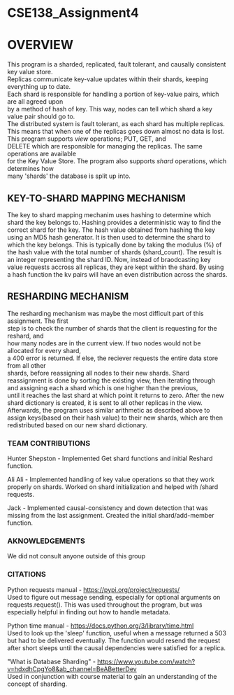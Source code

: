 # CSE138_Assignment4
# OVERVIEW  
This program is a sharded, replicated, fault tolerant, and causally consistent key value store.  
Replicas communicate key-value updates within their shards, keeping everything up to date.  
Each shard is responsible for handling a portion of key-value pairs, which are all agreed upon  
by a method of hash of key. This way, nodes can tell which shard a key value pair should go to.  
The distributed system is fault tolerant, as each shard has multiple replicas. This means that when one of the replicas goes down almost no data is lost. This program supports *view* operations; PUT, GET, and   
DELETE which are responsible for managing the replicas. The same operations are available  
for the Key Value Store. The program also supports *shard* operations, which determines how  
many 'shards' the database is split up into.
  
## KEY-TO-SHARD MAPPING MECHANISM
The key to shard mapping mechanim uses hashing to determine which shard the key belongs to. 
Hashing provides a deterministic way to find the correct shard for the key. The hash value 
obtained from hashing the key using an MD5 hash generator. It is then used to determine the shard to which the key belongs. This is typically done by taking the modulus (%) of the hash value with the total number of shards (shard_count). The result is an integer representing the shard ID. Now, instead of braodcasting key value requests accross all replicas, they are kept within the shard. By using a 
hash function the kv pairs will have an even distribution across the shards. 

  
## RESHARDING MECHANISM
The resharding mechanism was maybe the most difficult part of this assignment. The first  
step is to check the number of shards that the client is requesting for the reshard, and  
how many nodes are in the current view. If two nodes would not be allocated for every shard,  
a 400 error is returned. If else, the reciever requests the entire data store from all other  
shards, before reassigning all nodes to their new shards. Shard reassignment is done by sorting the existing view, then iterating through and assigning each a shard which is one higher than the previous,  
until it reaches the last shard at which point it returns to zero. After the new shard dictionary is created, it is sent to all other replicas in the view. Afterwards, the program uses similar arithmetic as described above to assign keys(based on their hash value) to their new shards, which are then redistributed based on our new shard dictionary.
  
### TEAM CONTRIBUTIONS    
Hunter Shepston - Implemented Get shard functions and initial Reshard function.

Ali Ali - Implemented handling of key value operations so that they work properly 
on shards. Worked on shard initialization and helped with /shard requests.

Jack - Implemented causal-consistency and down detection that was missing from the last 
assignment. Created the initial shard/add-member function.

### AKNOWLEDGEMENTS  
We did not consult anyone outside of this group
  
### CITATIONS  
Python requests manual - https://pypi.org/project/requests/  
Used to figure out message sending, especially for optional arguments on requests.request().
This was used throughout the program, but was especially helpful in finding out how to handle
metadata.
  
Python time manual - https://docs.python.org/3/library/time.html  
Used to look up the 'sleep' function, useful when a message returned a 503 but had to be 
delivered eventually. The function would resend the request after short sleeps until the
causal dependencies were satisfied for a replica.

"What is Database Sharding" - https://www.youtube.com/watch?v=hdxdhCpgYo8&ab_channel=BeABetterDev  
Used in conjunction with course material to gain an understanding of the concept of sharding.
